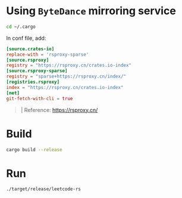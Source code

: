 
# Using `ByteDance` mirroring service

```bash
cd ~/.cargo
```

In conf file, add:

```toml
[source.crates-io]
replace-with = 'rsproxy-sparse'
[source.rsproxy]
registry = "https://rsproxy.cn/crates.io-index"
[source.rsproxy-sparse]
registry = "sparse+https://rsproxy.cn/index/"
[registries.rsproxy]
index = "https://rsproxy.cn/crates.io-index"
[net]
git-fetch-with-cli = true
```

>| Reference:
https://rsproxy.cn/


# Build

```bash
cargo build --release
```

# Run

```bash
./target/release/leetcode-rs
```
